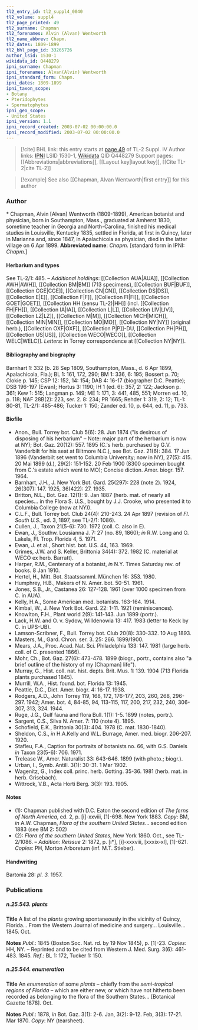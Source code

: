 ```yaml
---
tl2_entry_id: tl2_suppl4_0040
tl2_volume: suppl4
tl2_page_printed: 49
tl2_surname: Chapman
tl2_forenames: Alvin (Alvan) Wentworth
tl2_name_abbrev: Chapm.
tl2_dates: 1809-1899
tl2_bhl_page_id: 33265726
author_lsid: 1530-1
wikidata_id: Q448279
ipni_surname: Chapman
ipni_forenames: Alvan(Alvin) Wentworth
ipni_standard_form: Chapm.
ipni_dates: 1809-1899
ipni_taxon_scope: 
- Botany
- Pteridophytes
- Spermatophytes
ipni_geo_scope: 
- United States
ipni_version: 1.1
ipni_record_created: 2003-07-02 00:00:00.0
ipni_record_modified: 2003-07-02 00:00:00.0
---
```


> [!cite] BHL link: this entry starts at [page 49](https://www.biodiversitylibrary.org/page/33265726) of TL-2 Suppl. IV
> Author links: [IPNI](https://www.ipni.org/a/1530-1) LSID 1530-1, [Wikidata](https://www.wikidata.org/wiki/Q448279) QID Q448279
> Support pages: [[Abbreviations|abbreviations]], [[Layout key|layout key]], [[Cite TL-2|cite TL-2]]

> [!example] See also [[Chapman, Alvan Wentworth|first entry]] for this author

### Author

\* Chapman, Alvin \[Alvan\] Wentworth (1809-1899), American botanist and physician, born in Southampton, Mass., graduated at Amherst 1830, sometime teacher in Georgia and North-Carolina, finished his medical studies in Louisville, Kentucky 1835, settled in Florida, at first in Quincy, later in Marianna and, since 1847, in Apalachicola as physician, died in the latter village on 6 Apr 1899. 
**Abbreviated name**: *Chapm.* \[standard form in IPNI: *Chapm.*\]

#### Herbarium and types

See TL-2/1: 485. – *Additional holdings*: [[Collection AUA|AUA]], [[Collection AWH|AWH]], [[Collection BM|BM]] (713 specimens), [[Collection BUF|BUF]], [[Collection CGE|CGE]], [[Collection CN|CN]], [[Collection DS|DS]], [[Collection E|E]], [[Collection F|F]], [[Collection FI|FI]], [[Collection GOET|GOET]], [[Collection HH (sensu TL-2)|HH]] (incl. [[Collection FH|FH]]), [[Collection IA|IA]], [[Collection L|L]], [[Collection LIV|LIV]], [[Collection LZ|LZ]], [[Collection M|M]], [[Collection MICH|MICH]], [[Collection MIN|MIN]], [[Collection MO|MO]], [[Collection NY|NY]] (original herb.), [[Collection OXF|OXF]], [[Collection P|P]]-DU, [[Collection PH|PH]], [[Collection US|US]], [[Collection WECO|WECO]], [[Collection WELC|WELC]].
*Letters*: in Torrey correspondence at [[Collection NY|NY]].

#### Bibliography and biography

Barnhart 1: 332 (b. 28 Sep 1809, Southampton, Mass., d. 6 Apr 1899, Apalachicola, Fla.); BL 1: 161, 172, 290; BM 1: 336, 6: 195; Bossert p. 70; Clokie p. 145; CSP 12: 152, 14: 154; DAB 4: 16-17 (biographer D.C. Peattie); DSB 196-197 (Ewan); Hortus 3: 1190; IH 1 (ed. 6): 357, 2: 122; Jackson p. 361; Kew 1: 515; Langman p. 149; ME 1: 171, 3: 441, 485, 551; Morren ed. 10, p. 118; NAF 28B(2): 223, ser. 2. 8: 234; PR 1665; Rehder 1: 319, 2: 12; TL-1: 80-81, TL-2/1: 485-486; Tucker 1: 150; Zander ed. 10, p. 644, ed. 11, p. 733.

#### Biofile

- Anon., Bull. Torrey bot. Club 5(6): 28. Jun 1874 ("is desirous of disposing of his herbarium" – Note: major part of the herbarium is now at NY); Bot. Gaz. 20(12): 557. 1895 (C.'s herb. purchased by G.V. Vanderbilt for his seat at Biltmore N.C.), see Bot. Gaz. 21(6): 384. 17 Jun 1896 (Vanderbilt set went to Columbia University; now in NY), 27(5): 415. 20 Mai 1899 (d.), 29(2): 151-152. 20 Feb 1900 (8300 specimen bought from C.'s estate which went to MO); Concise diction. Amer. biogr. 157. 1964.
- Barnhart, J.H., J. New York Bot. Gard. 25(297): 228 (note 2). 1924, 26(307): 147. 1925, 36(422): 27. 1935.
- Britton, N.L., Bot. Gaz. 12(1): 9. Jan 1887 (herb. mat. of nearly all species... in the Flora S. U.S., bought by J.J. Crooke, who presented it to Columbia College (now at NY)).
- C.L.F., Bull. Torrey bot. Club 24(4): 210-243. 24 Apr 1897 (revision of *Fl. South U.S.*, ed. 3, 1897, see TL-2/1: 1086).
- Cullen, J., Taxon 21(5-6): 730. 1972 (coll. C. also in E).
- Ewan, J., Southw. Lousianna J. 7: 27 (no. 89, 1860); *in* R.W. Long and O. Lakela, Fl. Trop. Florida 4, 5. 1971.
- Ewan, J. et al., Short hist. bot. U.S. 44, 163. 1969.
- Grimes, J.W. and S. Keller, Brittonia 34(4): 372. 1982 (C. material at WECO ex herb. Barratt).
- Harper, R.M., Centenary of a botanist, *in* N.Y. Times Saturday rev. of books. 8 Jan 1910.
- Hertel, H., Mitt. Bot. Staatssamml. München 16: 353. 1980.
- Humphrey, H.B., Makers of N. Amer. bot. 50-51. 1961.
- Jones, S.B., Jr., Castanea 26: 127-128. 1961 (over 1000 specimen from C. in AUA).
- Kelly, H.A., Some American med. botanists. 163-164. 1914.
- Kimbal, W., J. New York Bot. Gard. 22: 1-11. 1921 (reminiscences).
- Knowlton, F.H., Plant world 2(9): 141-143. Jun 1899 (portr.).
- Lack, H.W. and O. v. Sydow, Willdenowia 13: 417. 1983 (letter to Keck by C. in UPS-UB).
- Lamson-Scribner, F., Bull. Torrey bot. Club 20(8): 330-332. 10 Aug 1893.
- Masters, M., Gard. Chron. ser. 3. 25: 266. 1899/1900.
- Mears, J.A., Proc. Acad. Nat. Sci. Philadelphia 133: 147. 1981 (large herb. coll. of C. presented 1866).
- Mohr, Ch., Bot. Gaz. 27(6): 473-478. 1899 (biogr., portr., contains also "a brief outline of the history of my \[Chapman\] life").
- Murray, G., Hist. coll. nat. hist. depts. Brit. Mus. 1: 139. 1904 (713 Florida plants purchased 1845).
- Murrill, W.A., Hist. found. bot. Florida 13: 1945.
- Peattie, D.C., Dict. Amer. biogr. 4: 16-17. 1938.
- Rodgers, A.D., John Torrey 119, 168, 172, 176-177, 203, 260, 268, 296-297. 1942; Amer. bot. 4, 84-85, 94, 113-115, 117, 200, 217, 232, 240, 306-307, 313, 324. 1944.
- Ruge, J.G., Gulf fauna and flora Bull. 1(1): 1-5. 1899 (notes, portr.).
- Sargent, C.S., Silva N. Amer. 7: 110 (note 4). 1895.
- Schofield, E.K., Brittonia 30(3): 404. 1978 (C. mat. 1830-1840).
- Sheldon, C.S., *in* H.A.Kelly and W.L. Burrage, Amer. med. biogr. 206-207. 1920.
- Stafleu, F.A., Caption for portraits of botanists no. 66, with G.S. Daniels *in* Taxon 23(5-6): 706. 1971.
- Trelease W., Amer. Naturalist 33: 643-646. 1899 (with photo.; biogr.).
- Urban, I., Symb. Antill. 3(1): 30-31. 1 Mar 1902.
- Wagenitz, G., Index coll. princ. herb. Gotting. 35-36. 1981 (herb. mat. in herb. Grisebach).
- Wittrock, V.B., Acta Horti Berg. 3(3): 193. 1905.

#### Notes

- (1): Chapman published with D.C. Eaton the second edition of *The ferns of North America*, ed. 2, p. \[i\]-xxviii, \[1\]-698. New York 1883. *Copy*: BM, *in* A.W. Chapman, *Flora of the southern United States*... second edition 1883 (see BM 2: 502)
- (2): *Flora of the southern United States*, New York 1860. Oct., see TL-2/1086. – *Addition*: *Reissue* 2: 1872, p. \[i\*\], \[i\]-xxxviii, \[xxxix-xl\], \[1\]-621. *Copies*: PH, Morton Arboretum (inf. M.T. Stieber).

#### Handwriting

Bartonia 28: *pl. 3.* 1957.

### Publications

##### n.25.543. plants

**Title**
A list of the *plants* growing spontaneously in the vicinity of Quincy, Florida... From the Western Journal of medicine and surgery... Louisville... 1845. Oct.

**Notes**
*Publ*.: 1845 (Boston Soc. Nat. rd. by 19 Nov 1845), p. \[1\]-23. *Copies*: HH, NY. – Reprinted and to be cited from Western J. Med. Surg. 3(6): 461-483. 1845.
*Ref*.: BL 1: 172, Tucker 1: 150.

##### n.25.544. enumeration

**Title**
An *enumeration* of some *plants* – chiefly from the *semi-tropical regions of Florida* – which are either new, or which have not hitherto been recorded as belonging to the flora of the Southern States... \[Botanical Gazette 1878\]. Oct.

**Notes**
*Publ*.: 1878, *in* Bot. Gaz. 3(1): 2-6. Jan, 3(2): 9-12. Feb, 3(3): 17-21. Mar 1870. *Copy*: NY (tearsheet).

